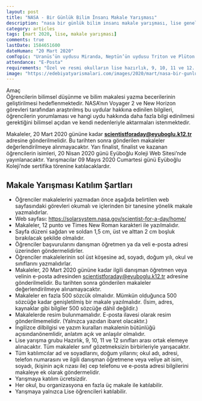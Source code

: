 ```yaml
---
layout: post
title: "NASA - Bir Günlük Bilim İnsanı Makale Yarışması"
description: "nasa bir günlük bilim insanı makale yarışması, lise geneli makale yarışması"
category: articles
tags: [mart 2020, lise, makale yarışması]
comments: true
lastDate: 1584651600    
dateHuman: "20 Mart 2020"
comTopic: "Uranüs’ün uydusu Miranda, Neptün’ün uydusu Triton ve Plüton’un uydusu Charon’u inceleyerek, başka bir uzay aracıyla bu uydulardan hangisini seçip, daha fazla bilgi edinmeliyiz?"
attendance: "E-Posta"
requirements: "Özel ve resmi okulların lise hazırlık, 9, 10, 11 ve 12. sınıfları"
image: "https://edebiyatyarismalari.com/images/2020/mart/nasa-bir-gunluk-bilim-insani-makale-yarismasi.jpg"
---
```


Amaç  
Öğrencilerin bilimsel düşünme ve bilim makalesi yazma becerilerinin geliştirilmesi hedeflenmektedir. NASA’nın Voyager 2 ve New Horizon görevleri tarafından araştırılmış bu uydular hakkına edinilen bilgileri, öğrencilerin yorumlaması ve hangi uydu hakkında daha fazla bilgi edinilmesi gerektiğini bilimsel açıdan ve kendi nedenleriyle aktarmaları istenmektedir.

Makaleler, 20 Mart 2020 gününe kadar **scientistforaday@eyuboglu.k12.tr** adresine gönderilmelidir. Bu tarihten sonra gönderilen makaleler değerlendirilmeye alınmayacaktır. Yarı finalist, finalist ve kazanan öğrencilerin isimleri, 20 Nisan 2020 günü Eyüboğlu Koleji Web Sitesi’nde yayınlanacaktır.
Yarışmacılar 09 Mayıs 2020 Cumartesi günü Eyüboğlu Koleji’nde sertifika törenine katılacaklardır.

## Makale Yarışması Katılım Şartları
- Öğrenciler makalelerini yazmadan önce aşağıda belirtilen web sayfasındaki görevleri okumalı ve içlerinden bir tanesine yönelik makale yazmalıdırlar.
- Web sayfası: https://solarsystem.nasa.gov/scientist-for-a-day/home/
- Makaleler, 12 punto ve Times New Roman karakteri ile yazılmalıdır.
- Sayfa düzeni sağdan ve soldan 1,5 cm, üst ve alttan 2 cm boşluk bırakılacak şekilde olmalıdır.
- Öğrenciler başvurularını danışman öğretmen ya da veli e-posta adresi üzerinden göndermelidirler.
- Öğrenciler makalelerinin sol üst köşesine ad, soyadı, doğum yılı, okul ve sınıflarını yazmalıdırlar.
- Makaleler, 20 Mart 2020 gününe kadar ilgili danışman öğretmen veya velinin e-posta adresinden scientistforaday@eyuboglu.k12.tr adresine gönderilmelidir. Bu tarihten sonra gönderilen makaleler değerlendirilmeye alınamayacaktır.
- Makaleler en fazla 500 sözcük olmalıdır. Mümkün olduğunca 500 sözcüğe kadar genişletilmiş bir makale yazılmalıdır. (İsim, adres, kaynaklar gibi bilgiler 500 sözcüğe dâhil değildir.)
- Makalelerde resim bulunmamalıdır. E-posta ilavesi olarak resim gönderilmemelidir. (Yalnızca yazıdan ibaret olacaktır.)
- İngilizce dilbilgisi ve yazım kuralları makalenin bütünlüğü açısındanönemlidir, anlatım açık ve anlaşılır olmalıdır.
- Lise yarışma grubu Hazırlık, 9, 10, 11 ve 12 sınıfları arası ortak elemeye alınacaktır. Tüm makaleler sınıf gözetmeksizin birbirleriyle yarışacaktır.
- Tüm katılımcılar ad ve soyadlarını, doğum yıllarını; okul adı, adresi, telefon numarasını ve ilgili danışman öğretmene veya veliye ait isim, soyadı, (kişinin açık rızası ile) cep telefonu ve e-posta adresi bilgilerini makaleye ek olarak göndermelidir.
- Yarışmaya katılım ücretsizdir.
- Her okul, bu organizasyona en fazla üç makale ile katılabilir.
- Yarışmaya yalnızca Lise öğrencileri katılabilir.